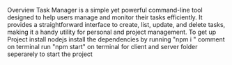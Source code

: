 Overview
Task Manager is a simple yet powerful command-line tool designed to help users manage and monitor their tasks efficiently. It provides a straightforward interface to create, list, update, and delete tasks, making it a handy utility for personal and project management.
To get up Project
install nodejs
install the dependencies by running "npm i " comment on terminal
run "npm start" on terminal for client and server folder seperarely to start the project
